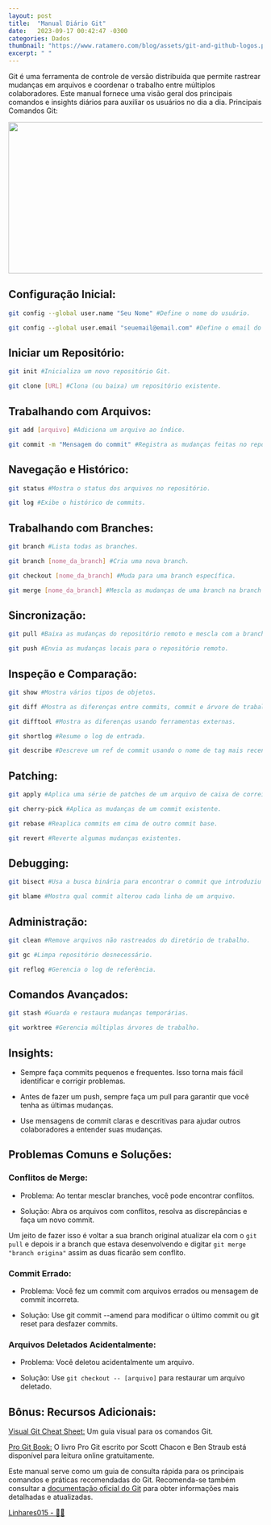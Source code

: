 ```yaml
---
layout: post
title:  "Manual Diário Git"
date:   2023-09-17 00:42:47 -0300
categories: Dados
thumbnail: "https://www.ratamero.com/blog/assets/git-and-github-logos.png"
excerpt: " "
---
```


Git é uma ferramenta de controle de versão distribuída que permite rastrear mudanças em arquivos e coordenar o trabalho entre múltiplos colaboradores. Este manual fornece uma visão geral dos principais comandos e insights diários para auxiliar os usuários no dia a dia.
Principais Comandos Git:

<p align="center">
  <img src="https://www.ratamero.com/blog/assets/git-and-github-logos.png" width="600" height="300">
</p>

## Configuração Inicial:

```bash
git config --global user.name "Seu Nome" #Define o nome do usuário.
```

```bash
git config --global user.email "seuemail@email.com" #Define o email do usuário.
```
    
## Iniciar um Repositório:

```bash        
git init #Inicializa um novo repositório Git.
```

```bash
git clone [URL] #Clona (ou baixa) um repositório existente.
```

## Trabalhando com Arquivos:

```bash        
git add [arquivo] #Adiciona um arquivo ao índice.
```        

```bash  
git commit -m "Mensagem do commit" #Registra as mudanças feitas no repositório.
```

## Navegação e Histórico:
        
```bash
git status #Mostra o status dos arquivos no repositório.
```

```bash
git log #Exibe o histórico de commits.
```
    
## Trabalhando com Branches:
        
```bash
git branch #Lista todas as branches.
```

```bash
git branch [nome_da_branch] #Cria uma nova branch.
```

```bash
git checkout [nome_da_branch] #Muda para uma branch específica.
```

```bash
git merge [nome_da_branch] #Mescla as mudanças de uma branch na branch atual.
```

## Sincronização:
        
```bash
git pull #Baixa as mudanças do repositório remoto e mescla com a branch local.
```

```bash
git push #Envia as mudanças locais para o repositório remoto.
```

## Inspeção e Comparação:
        
```bash        
git show #Mostra vários tipos de objetos.
```

```bash
git diff #Mostra as diferenças entre commits, commit e árvore de trabalho, etc.
```

```bash
git difftool #Mostra as diferenças usando ferramentas externas.
```        

```bash        
git shortlog #Resume o log de entrada.
```

```bash
git describe #Descreve um ref de commit usando o nome de tag mais recente.
```

## Patching:
        
```bash        
git apply #Aplica uma série de patches de um arquivo de caixa de correio.
```

```bash
git cherry-pick #Aplica as mudanças de um commit existente.
```

```bash
git rebase #Reaplica commits em cima de outro commit base.
```

```bash
git revert #Reverte algumas mudanças existentes.
```

## Debugging:
        
```bash        
git bisect #Usa a busca binária para encontrar o commit que introduziu um bug.
```

```bash
git blame #Mostra qual commit alterou cada linha de um arquivo.
```

## Administração:
        
```bash        
git clean #Remove arquivos não rastreados do diretório de trabalho.
```

```bash
git gc #Limpa repositório desnecessário.
```        

```bash        
git reflog #Gerencia o log de referência.
```

## Comandos Avançados:

```bash
git stash #Guarda e restaura mudanças temporárias.
```

```bash
git worktree #Gerencia múltiplas árvores de trabalho.
```


## Insights:

- Sempre faça commits pequenos e frequentes. Isso torna mais fácil identificar e corrigir problemas.
    
- Antes de fazer um push, sempre faça um pull para garantir que você tenha as últimas mudanças.
    
- Use mensagens de commit claras e descritivas para ajudar outros colaboradores a entender suas mudanças.

## Problemas Comuns e Soluções:

### Conflitos de Merge:
        
- Problema: Ao tentar mesclar branches, você pode encontrar conflitos.
        
- Solução: Abra os arquivos com conflitos, resolva as discrepâncias e faça um novo commit.

Um jeito de fazer isso é voltar a sua branch original atualizar ela com o `git pull` e depois ir a branch que estava desenvolvendo e digitar `git merge "branch origina"` assim as duas ficarão sem conflito. 

### Commit Errado:
        
- Problema: Você fez um commit com arquivos errados ou mensagem de commit incorreta.
        
- Solução: Use git commit --amend para modificar o último commit ou git reset para desfazer commits.

### Arquivos Deletados Acidentalmente:
        
- Problema: Você deletou acidentalmente um arquivo.
        
- Solução: Use `git checkout -- [arquivo]` para restaurar um arquivo deletado.

## Bônus: Recursos Adicionais:

[Visual Git Cheat Sheet:](https://ndpsoftware.com/git-cheatsheet.html) Um guia visual para os comandos Git.

[Pro Git Book:](https://git-scm.com/book) O livro Pro Git escrito por Scott Chacon e Ben Straub está disponível para leitura online gratuitamente.

Este manual serve como um guia de consulta rápida para os principais comandos e práticas recomendadas do Git. Recomenda-se também consultar a [documentação oficial do Git](https://git-scm.com/doc) para obter informações mais detalhadas e atualizadas.
 
[Linhares015 - 🧙‍♂️](https://github.com/Linhares015)